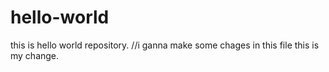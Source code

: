 # hello-world
this is hello world repository.
//i ganna make some chages in this file 
this is my change.
